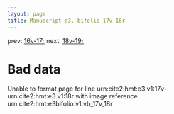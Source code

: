 ```yaml
---
layout: page
title: Manuscript e3, bifolio 17v-18r
---
```


prev: [16v-17r](../16v-17r/) next: [18v-19r](../18v-19r/)

# Bad data

Unable to format page for line urn:cite2:hmt:e3.v1:17v-urn:cite2:hmt:e3.v1:18r with image reference urn:cite2:hmt:e3bifolio.v1:vb_17v_18r
